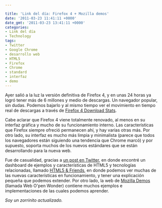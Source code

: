 ```yaml
---

title: 'Link del día: Firefox 4 + Mozilla demos'
date: '2011-03-23 11:41:11 +0000'
date_gmt: '2011-03-23 13:41:11 +0000'
categories:
- Link del día
- Technology
tags:
- Twitter
- Google Chrome
- desarrollo web
- HTML5
- Firefox
- Chrome
- standard
- interfaz
- demo
---
```


Ayer salió a la luz la versión definitiva de Firefox 4, y en unas 24 horas ya logró tener más de 6 millones y medio de descargas. Un navegador popular, sin dudas. Podemos bajarlo y al mismo tiempo ver el movimiento en tiempo real de descargas a través de [Firefox 4 Download Stats](http://glow.mozilla.org/).

Cabe aclarar que Firefox 4 viene totalmente renovado, al menos en su interfaz gráfica y mucho de su funcionamiento interno. Las características que Firefox siempre ofreció permanecen ahí, y hay varias otras más. Por otro lado, su interfaz es mucho más limpia y minimalista (parece que todos los navegadores están siguiendo una tendencia que Chrome marcó) y por supuesto, soporta muchos de los nuevos estándares que se están desarrollando para la nueva web.

Fue de casualidad, gracias a [un post en Twitter](http://twitter.com/BreakingDev/status/50510848204087296), en donde encontré un dashboard de ejemplos y características de HTML5 y tecnologías relacionadas, llamado [HTML5 &amp; Friends](https://mozillademos.org/demos/dashboard/demo.html), en donde podemos ver muchas de las nuevas características en funcionamiento, y tener una explicación pequeña que podemos extender. Por otro lado, la web de [Mozilla Demos](https://demos.mozilla.org/) (llamada Web O'pen Wonder) contiene muchos ejemplos e implementaciones de las cuales podemos aprender.

_Soy un zorrinito actualizado._
